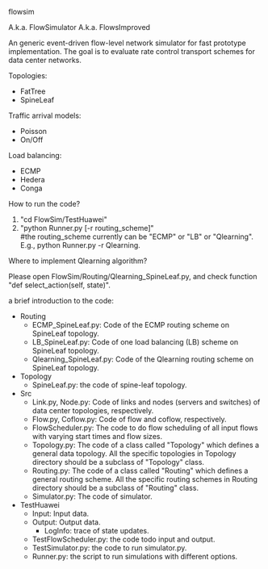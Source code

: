 flowsim

A.k.a. FlowSimulator
A.k.a. FlowsImproved

An generic event-driven flow-level network simulator for fast prototype implementation.
The goal is to evaluate rate control transport schemes for data center networks.

Topologies:
- FatTree
- SpineLeaf

Traffic arrival models:
- Poisson
- On/Off

Load balancing:
- ECMP
- Hedera
- Conga


How to run the code?

1. "cd FlowSim/TestHuawei"
2. "python Runner.py [-r routing_scheme]"                
   #the routing_scheme currently can be "ECMP" or "LB" or "Qlearning". E.g., python Runner.py -r Qlearning.

Where to implement Qlearning algorithm?

Please open FlowSim/Routing/Qlearning_SpineLeaf.py, and check function "def select_action(self, state)".
 
a brief introduction to the code:

- Routing
  - ECMP_SpineLeaf.py: Code of the ECMP routing scheme on SpineLeaf topology.
  - LB_SpineLeaf.py:  Code of one load balancing (LB) scheme on SpineLeaf topology.
  - Qlearning_SpineLeaf.py: Code of the Qlearning routing scheme on SpineLeaf topology.
- Topology
  - SpineLeaf.py: the code of spine-leaf topology.
- Src
  - Link.py, Node.py: Code of links and nodes (servers and switches) of data center topologies, respectively.
  - Flow.py, Coflow.py: Code of flow and coflow, respectively.
  - FlowScheduler.py: The code to do flow scheduling of all input flows with varying start times and flow sizes.
  - Topology.py: The code of a class called "Topology" which defines a general data topology. All the specific topologies in Topology directory should be a subclass of "Topology" class.
  - Routing.py: The code of a class called "Routing" which defines a general routing scheme. All the specific routing schemes in Routing directory should be a subclass of "Routing" class. 
  - Simulator.py: The code of simulator.
- TestHuawei
  - Input: Input data.
  - Output: Output data.
    - LogInfo: trace of state updates.
  - TestFlowScheduler.py: the code todo input and output.
  - TestSimulator.py: the code to run simulator.py.
  - Runner.py: the script to run simulations with different options.
